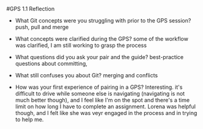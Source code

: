 #GPS 1.1 Reflection

* What Git concepts were you struggling with prior to the GPS session?
push, pull and merge

* What concepts were clarified during the GPS?
some of the workflow was clarified, I am still working to grasp the process

* What questions did you ask your pair and the guide?
best-practice questions about committing,

* What still confuses you about Git?
merging and conflicts

* How was your first experience of pairing in a GPS?
Interesting. it's difficult to drive while someone else is navigating (navigating is not much better though), and I feel like I'm on the spot and there's a time limit on how long I have to complete an assignment. Lorena was helpful though, and I felt like she was veyr engaged in the process and in trying to help me.